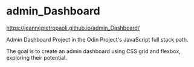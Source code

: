 # admin_Dashboard

https://jeannepietropaoli.github.io/admin_Dashboard/

Admin Dashboard Project in the Odin Project's JavaScript full stack path.

The goal is to create an admin dashboard using CSS grid and flexbox, exploring their potential.